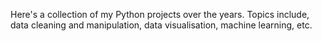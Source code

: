 Here's a collection of my Python projects over the years. 
Topics include, data cleaning and manipulation, data visualisation, machine learning, etc.
